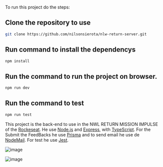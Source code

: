 To run this project do the steps:

## Clone the repository to use
```sh
git clone https://github.com/nilsonsierota/nlw-return-server.git
```
## Run command to install the dependencys
```sh
npm install 
```
## Run the command to run the project on browser.
```sh
npm run dev
```
## Run the command to test
```sh
npm run test
```

This project is the back-end to use in the NWL RETURN MISSION IMPULSE of the [Rockeseat](https://www.rocketseat.com.br).
He use [Node.js](https://github.com/nodejs/node) and [Express](https://github.com/expressjs/express), with [TypeScript](https://github.com/microsoft/TypeScript).
For the Submit the FeedBacks he use [Prisma](https://github.com/prisma/prisma) and to send email he use de [NodeMail](https://github.com/nodemailer/nodemailer). For test he use [Jest](https://github.com/facebook/jest).

![image](https://user-images.githubusercontent.com/15880212/166859778-4b0c30a4-701b-4044-8c97-359b8b3ac443.png)

![image](https://user-images.githubusercontent.com/15880212/166859845-9dd52bfd-ad66-4c5d-a69e-6b7d69820898.png)
